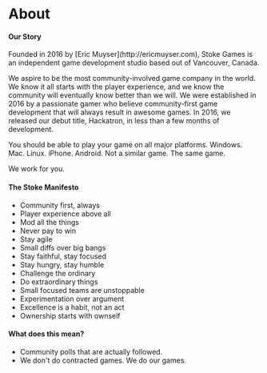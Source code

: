 # About

#### Our Story

<p>
    Founded in 2016 by [Eric Muyser](http://ericmuyser.com), Stoke Games is an independent game development studio based out of Vancouver, Canada. 
</p>

<p>
    We aspire to be the most community-involved game company in the world. We know it all starts with the player experience, and we know the community will eventually know better than we will. We were established in 2016 by a passionate gamer who believe community-first game development that will always result in awesome games. In 2016, we released our debut title, Hackatron, in less than a few months of development. 
</p>

<p>
    You should be able to play your game on all major platforms. Windows. Mac. Linux. iPhone. Android. Not a similar game. The same game.
</p>

<p>
    We work for you.
</p>

#### The Stoke Manifesto

- Community first, always
- Player experience above all
- Mod all the things
- Never pay to win
- Stay agile
- Small diffs over big bangs
- Stay faithful, stay focused
- Stay hungry, stay humble
- Challenge the ordinary
- Do extraordinary things
- Small focused teams are unstoppable
- Experimentation over argument
- Excellence is a habit, not an act
- Ownership starts with ownself

#### What does this mean?

- Community polls that are actually followed.
- We don't do contracted games. We do our games.
